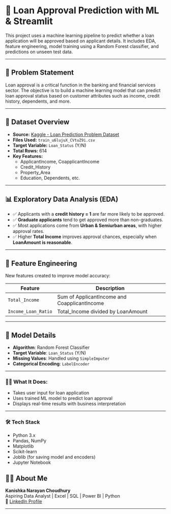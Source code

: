 # 🏦 Loan Approval Prediction with ML & Streamlit

This project uses a machine learning pipeline to predict whether a loan application will be approved based on applicant details. It includes EDA, feature engineering, model training using a Random Forest classifier, and predictions on unseen test data.

---

## 📌 Problem Statement

Loan approval is a critical function in the banking and financial services sector. The objective is to build a machine learning model that can predict loan approval status based on customer attributes such as income, credit history, dependents, and more.

---

## 📂 Dataset Overview

- **Source:** [Kaggle - Loan Prediction Problem Dataset](https://www.kaggle.com/datasets/altruistdelhite04/loan-prediction-problem-dataset)
- **Files Used:** `train_u6lujuX_CVtuZ9i.csv`
- **Target Variable:** `Loan_Status` (Y/N)
- **Total Rows:** 614  
- **Key Features:**
  - ApplicantIncome, CoapplicantIncome
  - Credit_History
  - Property_Area
  - Education, Dependents, etc.

---

## 📊 Exploratory Data Analysis (EDA)

- ✅ Applicants with a **credit history = 1** are far more likely to be approved.
- ✅ **Graduate applicants** tend to get approved more than non-graduates.
- ✅ Most applications come from **Urban & Semiurban areas**, with higher approval rates.
- ✅ Higher **Total Income** improves approval chances, especially when **LoanAmount is reasonable**.

---

## 🧠 Feature Engineering

New features created to improve model accuracy:

| Feature | Description |
|--------|-------------|
| `Total_Income` | Sum of ApplicantIncome and CoapplicantIncome |
| `Income_Loan_Ratio` | Total_Income divided by LoanAmount |

---

## 🧪 Model Details

- **Algorithm**: Random Forest Classifier  
- **Target Variable**: `Loan_Status` (Y/N)  
- **Missing Values**: Handled using `SimpleImputer`  
- **Categorical Encoding**: `LabelEncoder`

---

### 👨‍💼 What It Does:

- Takes user input for loan application
- Uses trained ML model to predict loan approval
- Displays real-time results with business interpretation

---

### 🛠️ Tech Stack

- Python 3.x
- Pandas, NumPy
- Matplotlib
- Scikit-learn
- Joblib (for saving model and encoders)
- Jupyter Notebook

## 🙋‍♂️ About Me

**Kanishka Narayan Choudhury**  
Aspiring Data Analyst | Excel | SQL | Power BI | Python  
🔗 [LinkedIn Profile](https://www.linkedin.com/in/kanishka-n-choudhury/)

---
